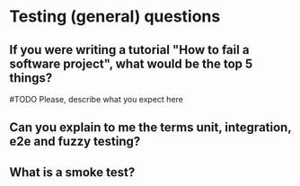 # Testing (general) questions

## If you were writing a tutorial "How to fail a software project", what would be the top 5 things?
#TODO Please, describe what you expect here

## Can you explain to me the terms unit, integration, e2e and fuzzy testing?

## What is a smoke test?